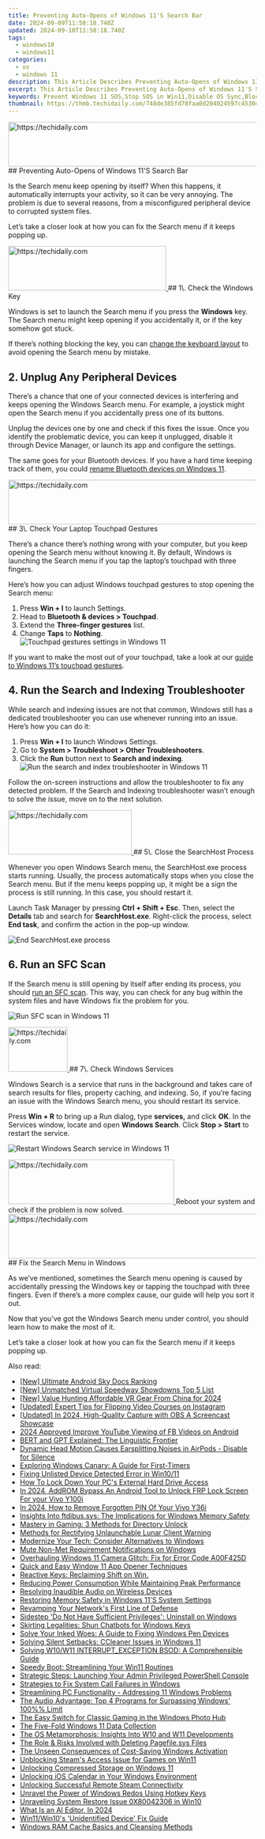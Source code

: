 ```yaml
---
title: Preventing Auto-Opens of Windows 11'S Search Bar
date: 2024-09-09T11:58:18.740Z
updated: 2024-09-10T11:58:18.740Z
tags:
  - windows10
  - windows11
categories:
  - os
  - windows 11
description: This Article Describes Preventing Auto-Opens of Windows 11'S Search Bar
excerpt: This Article Describes Preventing Auto-Opens of Windows 11'S Search Bar
keywords: Prevent Windows 11 SOS,Stop SOS in Win11,Disable OS Sync,Block Search Auto-Open,Halt Win11 Search Opens,Thwart Win11 SOS,Restrict SOS Windows 11
thumbnail: https://thmb.techidaily.com/748de385fd78faa0d204024597c45304a88577256e08ed293c3cd91c5718eb11.jpg
---
```


<!-- affiliate ads begin -->
<a href="https://ephamedtechinc.pxf.io/c/5597632/2123512/26400" target="_top" id="2123512">
  <img src="//a.impactradius-go.com/display-ad/26400-2123512" border="0" alt="https://techidaily.com" width="728" height="90"/>
</a>
<img height="0" width="0" src="https://ephamedtechinc.pxf.io/i/5597632/2123512/26400" style="position:absolute;visibility:hidden;" border="0" />
<!-- affiliate ads end -->
## Preventing Auto-Opens of Windows 11'S Search Bar

 Is the Search menu keep opening by itself? When this happens, it automatically interrupts your activity, so it can be very annoying. The problem is due to several reasons, from a misconfigured peripheral device to corrupted system files.

 Let’s take a closer look at how you can fix the Search menu if it keeps popping up.

<!-- affiliate ads begin -->
<a href="https://aligracehair.sjv.io/c/5597632/2115947/19272" target="_top" id="2115947">
  <img src="//a.impactradius-go.com/display-ad/19272-2115947" border="0" alt="https://techidaily.com" width="320" height="90"/>
</a>
<img height="0" width="0" src="https://aligracehair.sjv.io/i/5597632/2115947/19272" style="position:absolute;visibility:hidden;" border="0" />
<!-- affiliate ads end -->
## 1\. Check the Windows Key

 Windows is set to launch the Search menu if you press the **Windows** key. The Search menu might keep opening if you accidentally it, or if the key somehow got stuck.

 If there’s nothing blocking the key, you can [change the keyboard layout](https://www.makeuseof.com/windows-11-add-change-keyboard-layouts/) to avoid opening the Search menu by mistake.

## 2\. Unplug Any Peripheral Devices

 There’s a chance that one of your connected devices is interfering and keeps opening the Windows Search menu. For example, a joystick might open the Search menu if you accidentally press one of its buttons.

 Unplug the devices one by one and check if this fixes the issue. Once you identify the problematic device, you can keep it unplugged, disable it through Device Manager, or launch its app and configure the settings.

 The same goes for your Bluetooth devices. If you have a hard time keeping track of them, you could [rename Bluetooth devices on Windows 11](https://www.makeuseof.com/windows-11-rename-bluetooth-devices/).

<!-- affiliate ads begin -->
<a href="https://unicoeye.pxf.io/c/5597632/2121334/18498" target="_top" id="2121334">
  <img src="//a.impactradius-go.com/display-ad/18498-2121334" border="0" alt="https://techidaily.com" width="728" height="90"/>
</a>
<img height="0" width="0" src="https://unicoeye.pxf.io/i/5597632/2121334/18498" style="position:absolute;visibility:hidden;" border="0" />
<!-- affiliate ads end -->
## 3\. Check Your Laptop Touchpad Gestures

 There’s a chance there’s nothing wrong with your computer, but you keep opening the Search menu without knowing it. By default, Windows is launching the Search menu if you tap the laptop’s touchpad with three fingers.

 Here’s how you can adjust Windows touchpad gestures to stop opening the Search menu:

1. Press **Win + I** to launch Settings.
2. Head to **Bluetooth & devices > Touchpad**.
3. Extend the **Three-finger gestures** list.
4. Change **Taps** to **Nothing**.  
![Touchpad gestures settings in Windows 11](https://static1.makeuseofimages.com/wordpress/wp-content/uploads/2023/05/touchpad-gestures-1.jpg)

 If you want to make the most out of your touchpad, take a look at our [guide to Windows 11’s touchpad gestures](https://www.makeuseof.com/windows-11-touchpad-gesture-guide/).

## 4\. Run the Search and Indexing Troubleshooter

 While search and indexing issues are not that common, Windows still has a dedicated troubleshooter you can use whenever running into an issue. Here’s how you can do it:

1. Press **Win + I** to launch Windows Settings.
2. Go to **System > Troubleshoot > Other Troubleshooters**.
3. Click the **Run** button next to **Search and indexing**.  
![Run the search and index troubleshooter in Windows 11](https://static1.makeuseofimages.com/wordpress/wp-content/uploads/2023/05/search-troubleshooter-1.jpg)

 Follow the on-screen instructions and allow the troubleshooter to fix any detected problem. If the Search and Indexing troubleshooter wasn’t enough to solve the issue, move on to the next solution.

<!-- affiliate ads begin -->
<a href="https://aligracehair.sjv.io/c/5597632/2115944/19272" target="_top" id="2115944">
  <img src="//a.impactradius-go.com/display-ad/19272-2115944" border="0" alt="https://techidaily.com" width="250" height="90"/>
</a>
<img height="0" width="0" src="https://aligracehair.sjv.io/i/5597632/2115944/19272" style="position:absolute;visibility:hidden;" border="0" />
<!-- affiliate ads end -->
## 5\. Close the SearchHost Process

 Whenever you open Windows Search menu, the SearchHost.exe process starts running. Usually, the process automatically stops when you close the Search menu. But if the menu keeps popping up, it might be a sign the process is still running. In this case, you should restart it.

 Launch Task Manager by pressing **Ctrl + Shift + Esc**. Then, select the **Details** tab and search for **SearchHost.exe**. Right-click the process, select **End task**, and confirm the action in the pop-up window.

![End SearchHost.exe process](https://static1.makeuseofimages.com/wordpress/wp-content/uploads/2023/05/end-process-1.jpg)

## 6\. Run an SFC Scan

 If the Search menu is still opening by itself after ending its process, you should [run an SFC scan](https://www.makeuseof.com/system-file-checker-sfc-windows/). This way, you can check for any bug within the system files and have Windows fix the problem for you.

![Run SFC scan in Windows 11](https://static1.makeuseofimages.com/wordpress/wp-content/uploads/2023/03/sfc-scan-1-1.jpg)

<!-- affiliate ads begin -->
<a href="https://aligracehair.sjv.io/c/5597632/2115925/19272" target="_top" id="2115925">
  <img src="//a.impactradius-go.com/display-ad/19272-2115925" border="0" alt="https://techidaily.com" width="120" height="90"/>
</a>
<img height="0" width="0" src="https://aligracehair.sjv.io/i/5597632/2115925/19272" style="position:absolute;visibility:hidden;" border="0" />
<!-- affiliate ads end -->
## 7\. Check Windows Services

 Windows Search is a service that runs in the background and takes care of search results for files, property caching, and indexing. So, if you’re facing an issue with the Windows Search menu, you should restart its service.

 Press **Win + R** to bring up a Run dialog, type **services,** and click **OK**. In the Services window, locate and open **Windows Search**. Click **Stop > Start** to restart the service.

![Restart Windows Search service in Windows 11](https://static1.makeuseofimages.com/wordpress/wp-content/uploads/2023/05/restart-search-service-1.jpg)

<!-- affiliate ads begin -->
<a href="https://aligracehair.sjv.io/c/5597632/2135358/19272" target="_top" id="2135358">
  <img src="//a.impactradius-go.com/display-ad/19272-2135358" border="0" alt="https://techidaily.com" width="336" height="90"/>
</a>
<img height="0" width="0" src="https://aligracehair.sjv.io/i/5597632/2135358/19272" style="position:absolute;visibility:hidden;" border="0" />
<!-- affiliate ads end -->
 Reboot your system and check if the problem is now solved.

<!-- affiliate ads begin -->
<a href="https://ephamedtechinc.pxf.io/c/5597632/2137220/26400" target="_top" id="2137220">
  <img src="//a.impactradius-go.com/display-ad/26400-2137220" border="0" alt="https://techidaily.com" width="728" height="90"/>
</a>
<img height="0" width="0" src="https://ephamedtechinc.pxf.io/i/5597632/2137220/26400" style="position:absolute;visibility:hidden;" border="0" />
<!-- affiliate ads end -->
## Fix the Search Menu in Windows

 As we’ve mentioned, sometimes the Search menu opening is caused by accidentally pressing the Windows key or tapping the touchpad with three fingers. Even if there’s a more complex cause, our guide will help you sort it out.

 Now that you’ve got the Windows Search menu under control, you should learn how to make the most of it.

 Let’s take a closer look at how you can fix the Search menu if it keeps popping up.

<span class="atpl-alsoreadstyle">Also read:</span>
<div><ul>
<li><a href="https://fox-blue.techidaily.com/new-ultimate-android-sky-docs-ranking/"><u>[New] Ultimate Android Sky Docs Ranking</u></a></li>
<li><a href="https://screen-mirroring-recording.techidaily.com/new-unmatched-virtual-speedway-showdowns-top-5-list/"><u>[New] Unmatched Virtual Speedway Showdowns  Top 5 List</u></a></li>
<li><a href="https://fox-access.techidaily.com/new-value-hunting-affordable-vr-gear-from-china-for-2024/"><u>[New] Value Hunting  Affordable VR Gear From China for 2024</u></a></li>
<li><a href="https://instagram-videos.techidaily.com/updated-expert-tips-for-flipping-video-courses-on-instagram/"><u>[Updated] Expert Tips for Flipping Video Courses on Instagram</u></a></li>
<li><a href="https://on-screen-recording.techidaily.com/updated-in-2024-high-quality-capture-with-obs-a-screencast-showcase/"><u>[Updated] In 2024, High-Quality Capture with OBS  A Screencast Showcase</u></a></li>
<li><a href="https://facebook-video-recording.techidaily.com/2024-approved-improve-youtube-viewing-of-fb-videos-on-android/"><u>2024 Approved  Improve YouTube Viewing of FB Videos on Android</u></a></li>
<li><a href="https://tech-haven.techidaily.com/bert-and-gpt-explained-the-linguistic-frontier/"><u>BERT and GPT Explained: The Linguistic Frontier</u></a></li>
<li><a href="https://fox-that.techidaily.com/dynamic-head-motion-causes-earsplitting-noises-in-airpods-disable-for-silence/"><u>Dynamic Head Motion Causes Earsplitting Noises in AirPods - Disable for Silence</u></a></li>
<li><a href="https://windows11.techidaily.com/exploring-windows-canary-a-guide-for-first-timers/"><u>Exploring Windows Canary: A Guide for First-Timers</u></a></li>
<li><a href="https://windows11.techidaily.com/fixing-unlisted-device-detected-error-in-win1011/"><u>Fixing Unlisted Device Detected Error in Win10/11</u></a></li>
<li><a href="https://windows11.techidaily.com/how-to-lock-down-your-pcs-external-hard-drive-access/"><u>How To Lock Down Your PC's External Hard Drive Access</u></a></li>
<li><a href="https://bypass-frp.techidaily.com/in-2024-addrom-bypass-an-android-tool-to-unlock-frp-lock-screen-for-your-vivo-y100i-by-drfone-android/"><u>In 2024, AddROM Bypass An Android Tool to Unlock FRP Lock Screen For your Vivo Y100i</u></a></li>
<li><a href="https://unlock-android.techidaily.com/in-2024-how-to-remove-forgotten-pin-of-your-vivo-y36i-by-drfone-android/"><u>In 2024, How to Remove Forgotten PIN Of Your Vivo Y36i</u></a></li>
<li><a href="https://windows11.techidaily.com/insights-into-ftdibussys-the-implications-for-windows-memory-safety/"><u>Insights Into ftdibus.sys: The Implications for Windows Memory Safety</u></a></li>
<li><a href="https://windows11.techidaily.com/mastery-in-gaming-3-methods-for-directory-unlock/"><u>Mastery in Gaming: 3 Methods for Directory Unlock</u></a></li>
<li><a href="https://windows11.techidaily.com/methods-for-rectifying-unlaunchable-lunar-client-warning/"><u>Methods for Rectifying Unlaunchable Lunar Client Warning</u></a></li>
<li><a href="https://windows11.techidaily.com/modernize-your-tech-consider-alternatives-to-windows/"><u>Modernize Your Tech: Consider Alternatives to Windows</u></a></li>
<li><a href="https://windows11.techidaily.com/mute-non-met-requirement-notifications-on-windows/"><u>Mute Non-Met Requirement Notifications on Windows</u></a></li>
<li><a href="https://windows11.techidaily.com/overhauling-windows-11-camera-glitch-fix-for-error-code-a00f425d/"><u>Overhauling Windows 11 Camera Glitch: Fix for Error Code A00F425D</u></a></li>
<li><a href="https://windows11.techidaily.com/quick-and-easy-window-11-app-opener-techniques/"><u>Quick and Easy Window 11 App Opener Techniques</u></a></li>
<li><a href="https://windows11.techidaily.com/reactive-keys-reclaiming-shift-on-win/"><u>Reactive Keys: Reclaiming Shift on Win.</u></a></li>
<li><a href="https://windows11.techidaily.com/reducing-power-consumption-while-maintaining-peak-performance/"><u>Reducing Power Consumption While Maintaining Peak Performance</u></a></li>
<li><a href="https://windows11.techidaily.com/resolving-inaudible-audio-on-wireless-devices/"><u>Resolving Inaudible Audio on Wireless Devices</u></a></li>
<li><a href="https://windows11.techidaily.com/restoring-memory-safety-in-windows-11s-system-settings/"><u>Restoring Memory Safety in Windows 11'S System Settings</u></a></li>
<li><a href="https://windows11.techidaily.com/revamping-your-networks-first-line-of-defense/"><u>Revamping Your Network's First Line of Defense</u></a></li>
<li><a href="https://windows11.techidaily.com/sidestep-do-not-have-sufficient-privileges-uninstall-on-windows/"><u>Sidestep 'Do Not Have Sufficient Privileges': Uninstall on Windows</u></a></li>
<li><a href="https://windows11.techidaily.com/skirting-legalities-shun-chatbots-for-windows-keys/"><u>Skirting Legalities: Shun Chatbots for Windows Keys</u></a></li>
<li><a href="https://windows11.techidaily.com/solve-your-inked-woes-a-guide-to-fixing-windows-pen-devices/"><u>Solve Your Inked Woes: A Guide to Fixing Windows Pen Devices</u></a></li>
<li><a href="https://windows11.techidaily.com/solving-silent-setbacks-ccleaner-issues-in-windows-11/"><u>Solving Silent Setbacks: CCleaner Issues in Windows 11</u></a></li>
<li><a href="https://windows11.techidaily.com/solving-w10w11-interruptexception-bsod-a-comprehensible-guide/"><u>Solving W10/W11 INTERRUPT_EXCEPTION BSOD: A Comprehensible Guide</u></a></li>
<li><a href="https://windows11.techidaily.com/speedy-boot-streamlining-your-win11-routines/"><u>Speedy Boot: Streamlining Your Win11 Routines</u></a></li>
<li><a href="https://windows11.techidaily.com/strategic-steps-launching-your-admin-privileged-powershell-console/"><u>Strategic Steps: Launching Your Admin Privileged PowerShell Console</u></a></li>
<li><a href="https://windows11.techidaily.com/strategies-to-fix-system-call-failures-in-windows/"><u>Strategies to Fix System Call Failures in Windows</u></a></li>
<li><a href="https://windows11.techidaily.com/streamlining-pc-functionality-addressing-11-windows-problems/"><u>Streamlining PC Functionality - Addressing 11 Windows Problems</u></a></li>
<li><a href="https://windows11.techidaily.com/the-audio-advantage-top-4-programs-for-surpassing-windows-100-limit/"><u>The Audio Advantage: Top 4 Programs for Surpassing Windows' 100%% Limit</u></a></li>
<li><a href="https://windows11.techidaily.com/the-easy-switch-for-classic-gaming-in-the-windows-photo-hub/"><u>The Easy Switch for Classic Gaming in the Windows Photo Hub</u></a></li>
<li><a href="https://windows11.techidaily.com/the-five-fold-windows-11-data-collection/"><u>The Five-Fold Windows 11 Data Collection</u></a></li>
<li><a href="https://windows11.techidaily.com/the-os-metamorphosis-insights-into-w10-and-w11-developments/"><u>The OS Metamorphosis: Insights Into W10 and W11 Developments</u></a></li>
<li><a href="https://windows11.techidaily.com/the-role-and-risks-involved-with-deleting-pagefilesys-files/"><u>The Role & Risks Involved with Deleting Pagefile.sys Files</u></a></li>
<li><a href="https://windows11.techidaily.com/the-unseen-consequences-of-cost-saving-windows-activation/"><u>The Unseen Consequences of Cost-Saving Windows Activation</u></a></li>
<li><a href="https://windows11.techidaily.com/unblocking-steams-access-issue-for-games-on-win11/"><u>Unblocking Steam's Access Issue for Games on Win11</u></a></li>
<li><a href="https://windows11.techidaily.com/unlocking-compressed-storage-on-windows-11/"><u>Unlocking Compressed Storage on Windows 11</u></a></li>
<li><a href="https://windows11.techidaily.com/unlocking-ios-calendar-in-your-windows-environment/"><u>Unlocking iOS Calendar in Your Windows Environment</u></a></li>
<li><a href="https://windows11.techidaily.com/unlocking-successful-remote-steam-connectivity/"><u>Unlocking Successful Remote Steam Connectivity</u></a></li>
<li><a href="https://windows11.techidaily.com/unravel-the-power-of-windows-redos-using-hotkey-keys/"><u>Unravel the Power of Windows Redos Using Hotkey Keys</u></a></li>
<li><a href="https://windows11.techidaily.com/unraveling-system-restore-issue-0x80042306-in-win10/"><u>Unraveling System Restore Issue 0X80042306 in Win10</u></a></li>
<li><a href="https://ai-topics.techidaily.com/what-is-an-ai-editor-in-2024/"><u>What Is an AI Editor, In 2024</u></a></li>
<li><a href="https://windows11.techidaily.com/win11win10s-unidentified-device-fix-guide/"><u>Win11/Win10's 'Unidentified Device' Fix Guide</u></a></li>
<li><a href="https://windows11.techidaily.com/windows-ram-cache-basics-and-cleansing-methods/"><u>Windows RAM Cache Basics and Cleansing Methods</u></a></li>
</ul></div>

<ins class="adsbygoogle"
      style="display:block"
      data-ad-client="ca-pub-7571918770474297"
      data-ad-slot="8358498916"
      data-ad-format="auto"
      data-full-width-responsive="true"></ins>